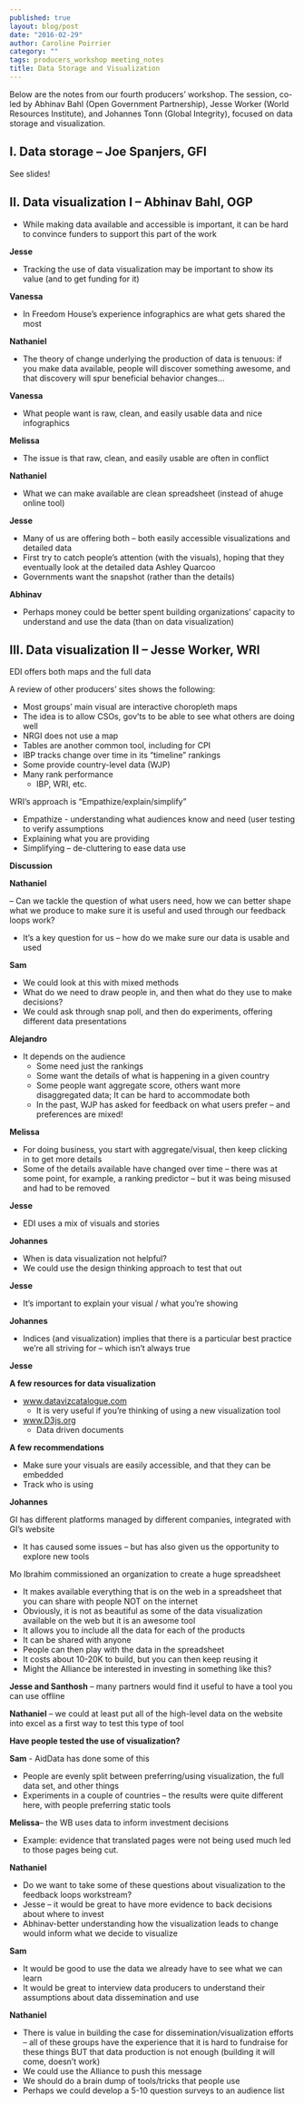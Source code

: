 ```yaml
---
published: true
layout: blog/post
date: "2016-02-29"
author: Caroline Poirrier
category: ""
tags: producers_workshop meeting_notes
title: Data Storage and Visualization
---
```

Below are the notes from our fourth producers’ workshop. The session, co-led by Abhinav Bahl (Open Government Partnership), Jesse Worker (World Resources Institute), and Johannes Tonn (Global Integrity), focused on data storage and visualization.

## I. Data storage – Joe Spanjers, GFI
See slides!

## II. Data visualization I – Abhinav Bahl, OGP

- While making data available and accessible is important, it can be hard to convince funders to support this part of the work

**Jesse**

- Tracking the use of data visualization may be important to show its value (and to get funding for it) 

**Vanessa**

- In Freedom House’s experience infographics are what gets shared the most 

**Nathaniel**

- The theory of change underlying the production of data is tenuous: if you make data available, people will discover something awesome, and that discovery will spur beneficial behavior changes…

**Vanessa**

- What people want is raw, clean, and easily usable data and nice infographics 

**Melissa**

- The issue is that raw, clean, and easily usable are often in conflict

**Nathaniel**

- What we can make available are clean spreadsheet (instead of ahuge online tool) 

**Jesse**

- Many of us are offering both – both easily accessible visualizations and detailed data
- First try to catch people’s attention (with the visuals), hoping that they eventually look at the detailed data
Ashley Quarcoo
- Governments want the snapshot (rather than the details)

**Abhinav**

 - Perhaps money could be better spent building organizations’ capacity to understand and use the data (than on data visualization)

## III. Data visualization II – Jesse Worker, WRI

EDI offers both maps and the full data

A review of other producers’ sites shows the following:

- Most groups’ main visual are interactive choropleth maps 
- The idea is to allow CSOs, gov’ts to be able to see what others are doing well
- NRGI does not use a map
- Tables are another common tool, including for CPI
- IBP tracks change over time in its “timeline” rankings
- Some provide country-level data (WJP)
- Many rank performance 
	- IBP, WRI, etc.

WRI’s approach is “Empathize/explain/simplify”

- Empathize - understanding what audiences know and need (user testing to verify assumptions
- Explaining what you are providing
- Simplifying – de-cluttering to ease data use 

**Discussion**

**Nathaniel**

– Can we tackle the question of what users need, how we can better shape what we produce to make sure it is useful and used through our feedback loops work?
- It’s a key question for us – how do we make sure our data is usable and used

**Sam**

- We could look at this with mixed methods
- What do we need to draw people in, and then what do they use to make decisions?
- We could ask through snap poll, and then do experiments, offering different data presentations

**Alejandro**

- It depends on the audience
	- Some need just the rankings
	- Some want the details of what is happening in a given country
	- Some people want aggregate score, others want more disaggregated data; It can be hard to accommodate both
	- In the past, WJP has asked for feedback on what users prefer – and preferences are mixed!

**Melissa**

- For doing business, you start with aggregate/visual, then keep clicking in to get more details
- Some of the details available have changed over time – there was at some point, for example, a ranking predictor – but it was being misused and had to be removed

**Jesse**

- EDI uses a mix of visuals and stories

**Johannes**

- When is data visualization not helpful?
- We could use the design thinking approach to test that out

**Jesse**

- It’s important to explain your visual / what you’re showing 

**Johannes**

- Indices (and visualization) implies that there is a particular best practice we’re all striving for – which isn’t always true

**Jesse**

**A few resources for data visualization**

- www.datavizcatalogue.com
	- It is very useful if you’re thinking of using a new visualization tool
- www.D3js.org
	- Data driven documents

**A few recommendations**

- Make sure your visuals are easily accessible, and that they can be embedded
- Track who is using

**Johannes**

GI has different platforms managed by different companies, integrated with GI’s website
- It has caused some issues – but has also given us the opportunity to explore new tools

Mo Ibrahim commissioned an organization to create a huge spreadsheet

- It makes available everything that is on the web in a spreadsheet that you can share with people NOT on the internet
- Obviously, it is not as beautiful as some of the data visualization available on the web but it is an awesome tool 
- It allows you to include all the data for each of the products
- It can be shared with anyone
- People can then play with the data in the spreadsheet 
- It costs about 10-20K to build, but you can then keep reusing it
- Might the Alliance be interested in investing in something like this?

**Jesse and Santhosh** – many partners would find it useful to have a tool you can use offline 

**Nathaniel** – we could at least put all of the high-level data on the website into excel as a first way to test this type of tool 

**Have people tested the use of visualization?**

**Sam** - AidData has done some of this

- People are evenly split between preferring/using visualization, the full data set, and other things
- Experiments in a couple of countries – the results were quite different here, with people preferring static tools 

**Melissa**– the WB uses data to inform investment decisions

- Example: evidence that translated pages were not being used much led to those pages being cut. 

**Nathaniel** 

- Do we want to take some of these questions about visualization to the feedback loops workstream?
- Jesse – it would be great to have more evidence to back decisions about where to invest
- Abhinav-better understanding how the visualization leads to change would inform what we decide to visualize 

**Sam**

- It would be good to use the data we already have to see what we can learn 
- It would be great to interview data producers to understand their assumptions about data dissemination and use 

**Nathaniel**

- There is value in building the case for dissemination/visualization efforts – all of these groups have the experience that it is hard to fundraise for these things BUT that data production is not enough (building it will come, doesn’t work)
- We could use the Alliance to push this message
- We should do a brain dump of tools/tricks that people use
- Perhaps we could develop a 5-10 question surveys to an audience list
